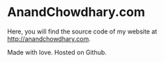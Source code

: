 AnandChowdhary.com
==================

Here, you will find the source code of my website at http://anandchowdhary.com.

Made with love. Hosted on Github.